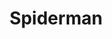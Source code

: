 ---
title: Spiderman
crosslinks:
- raimimemes
- marvelstudios
- Marvel
- autotldr
- livven
- titlegore
- cosplay
- SpidermanPS4
- respectthreads
- MoviePosterPorn
- moviescirclejerk
- comicswap
- thevenomsite
- MilesMorales
- london
- glitch_art
- megalinks
- funny
- Headcanon
- zootopia
---